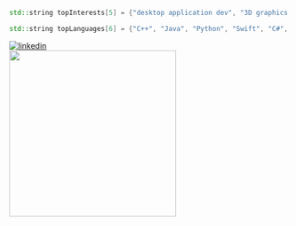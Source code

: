 ```C++
std::string topInterests[5] = {"desktop application dev", "3D graphics dev", "game dev", "creative coding / data visualizations", "UI/UX"};

std::string topLanguages[6] = {"C++", "Java", "Python", "Swift", "C#", "GLSL"};
```
[![linkedin](https://img.shields.io/badge/-313131?style=flat-square&labelColor=313131&logo=LinkedIn&logoColor=white&color=313131)](https://www.linkedin.com/in/matt-thomas-dev/)  
 <img width="300px" src="https://github-readme-stats.vercel.app/api/top-langs/?username=mcthomas&layout=compact&langs_count=10&text_color=FFFFFF&bg_color=000000&hide_border=true&hide_title=true"/> 

